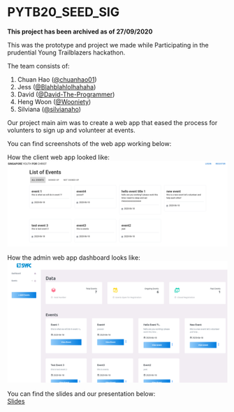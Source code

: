 # PYTB20_SEED_SIG

**This project has been archived as of 27/09/2020**

This was the prototype and project we made while Participating in the prudential Young Trailblazers hackathon.  

The team consists of:  
1. Chuan Hao ([@chuanhao01](https://github.com/chuanhao01))
2. Jess ([@Blahblahlolhahaha](https://github.com/Blahblahlolhahaha))
3. David ([@David-The-Programmer](David-The-Programmer))
4. Heng Woon ([@Wooniety](https://github.com/Wooniety))
5. Silviana ([@silvianaho](https://github.com/silvianaho))

Our project main aim was to create a web app that eased the process for volunters to sign up and volunteer at events.  

You can find screenshots of the web app working below:  

How the client web app looked like:  
![Picture of the client web app](assets/client.png)

How the admin web app dashboard looks like:  
![Picture of the admindashboard](assets/admin.png)

You can find the slides and our presentation below:  
[Slides](assets/PYTB20.pptx)
